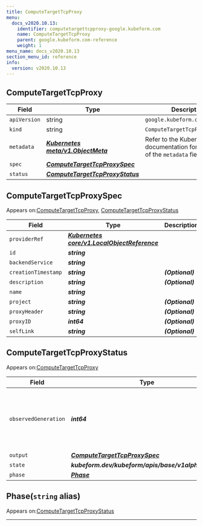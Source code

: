 ```yaml
---
title: ComputeTargetTcpProxy
menu:
  docs_v2020.10.13:
    identifier: computetargettcpproxy-google.kubeform.com
    name: ComputeTargetTcpProxy
    parent: google.kubeform.com-reference
    weight: 1
menu_name: docs_v2020.10.13
section_menu_id: reference
info:
  version: v2020.10.13
---
```


## ComputeTargetTcpProxy
| Field | Type | Description |
| ------ | ----- | ----------- |
| `apiVersion` | string | `google.kubeform.com/v1alpha1` |
|    `kind` | string | `ComputeTargetTcpProxy` |
| `metadata` | ***[Kubernetes meta/v1.ObjectMeta](https://kubernetes.io/docs/reference/generated/kubernetes-api/v1.13/#objectmeta-v1-meta)***|Refer to the Kubernetes API documentation for the fields of the `metadata` field.|
| `spec` | ***[ComputeTargetTcpProxySpec](#computetargettcpproxyspec)***||
| `status` | ***[ComputeTargetTcpProxyStatus](#computetargettcpproxystatus)***||
## ComputeTargetTcpProxySpec

Appears on:[ComputeTargetTcpProxy](#computetargettcpproxy), [ComputeTargetTcpProxyStatus](#computetargettcpproxystatus)

| Field | Type | Description |
| ------ | ----- | ----------- |
| `providerRef` | ***[Kubernetes core/v1.LocalObjectReference](https://kubernetes.io/docs/reference/generated/kubernetes-api/v1.13/#localobjectreference-v1-core)***||
| `id` | ***string***||
| `backendService` | ***string***||
| `creationTimestamp` | ***string***| ***(Optional)*** |
| `description` | ***string***| ***(Optional)*** |
| `name` | ***string***||
| `project` | ***string***| ***(Optional)*** |
| `proxyHeader` | ***string***| ***(Optional)*** |
| `proxyID` | ***int64***| ***(Optional)*** |
| `selfLink` | ***string***| ***(Optional)*** |
## ComputeTargetTcpProxyStatus

Appears on:[ComputeTargetTcpProxy](#computetargettcpproxy)

| Field | Type | Description |
| ------ | ----- | ----------- |
| `observedGeneration` | ***int64***| ***(Optional)*** Resource generation, which is updated on mutation by the API Server.|
| `output` | ***[ComputeTargetTcpProxySpec](#computetargettcpproxyspec)***| ***(Optional)*** |
| `state` | ***kubeform.dev/kubeform/apis/base/v1alpha1.State***| ***(Optional)*** |
| `phase` | ***[Phase](#phase)***| ***(Optional)*** |
## Phase(`string` alias)

Appears on:[ComputeTargetTcpProxyStatus](#computetargettcpproxystatus)

---
